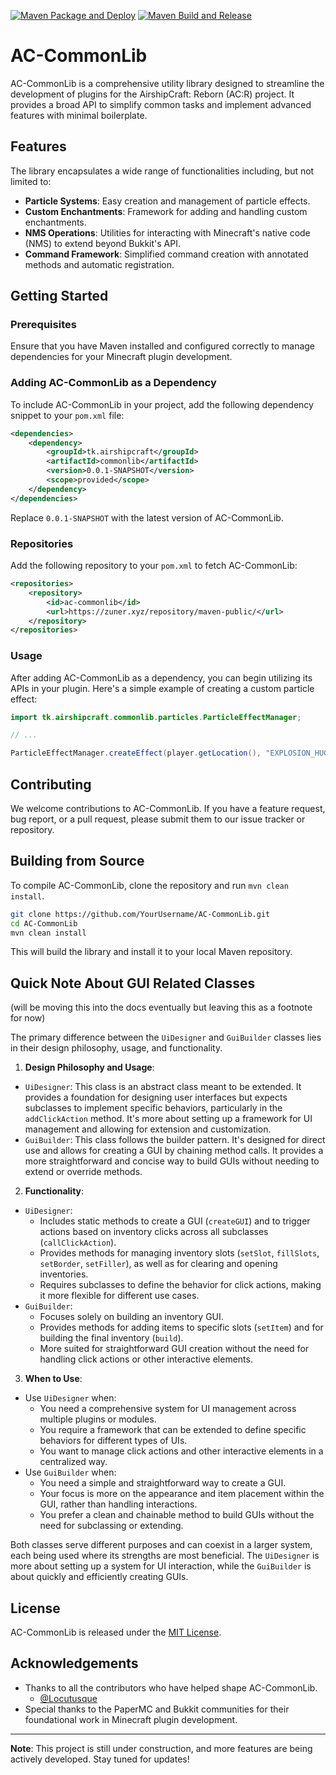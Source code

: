 [![Maven Package and Deploy](https://github.com/AirshipCraft/AC-CommonLib/actions/workflows/maven-publish.yml/badge.svg)](https://github.com/AirshipCraft/AC-CommonLib/actions/workflows/maven-publish.yml) [![Maven Build and Release](https://github.com/AirshipCraft/AC-CommonLib/actions/workflows/maven-build-and-release.yml/badge.svg)](https://github.com/AirshipCraft/AC-CommonLib/actions/workflows/maven-build-and-release.yml) 
# AC-CommonLib

AC-CommonLib is a comprehensive utility library designed to streamline the development of plugins for the AirshipCraft: Reborn (AC:R) project. It provides a broad API to simplify common tasks and implement advanced features with minimal boilerplate.

## Features

The library encapsulates a wide range of functionalities including, but not limited to:

- **Particle Systems**: Easy creation and management of particle effects.
- **Custom Enchantments**: Framework for adding and handling custom enchantments.
- **NMS Operations**: Utilities for interacting with Minecraft's native code (NMS) to extend beyond Bukkit's API.
- **Command Framework**: Simplified command creation with annotated methods and automatic registration.

## Getting Started

### Prerequisites

Ensure that you have Maven installed and configured correctly to manage dependencies for your Minecraft plugin development.

### Adding AC-CommonLib as a Dependency

To include AC-CommonLib in your project, add the following dependency snippet to your `pom.xml` file:

```xml
<dependencies>
    <dependency>
        <groupId>tk.airshipcraft</groupId>
        <artifactId>commonlib</artifactId>
        <version>0.0.1-SNAPSHOT</version>
        <scope>provided</scope>
    </dependency>
</dependencies>
```

Replace `0.0.1-SNAPSHOT` with the latest version of AC-CommonLib.

### Repositories

Add the following repository to your `pom.xml` to fetch AC-CommonLib:

```xml
<repositories>
    <repository>
        <id>ac-commonlib</id>
        <url>https://zuner.xyz/repository/maven-public/</url>
    </repository>
</repositories>
```

### Usage

After adding AC-CommonLib as a dependency, you can begin utilizing its APIs in your plugin. Here's a simple example of creating a custom particle effect:

```java
import tk.airshipcraft.commonlib.particles.ParticleEffectManager;

// ...

ParticleEffectManager.createEffect(player.getLocation(), "EXPLOSION_HUGE", 1, 0.5, 0.5, 0.5, 0.1);
```

## Contributing

We welcome contributions to AC-CommonLib. If you have a feature request, bug report, or a pull request, please submit them to our issue tracker or repository.

## Building from Source

To compile AC-CommonLib, clone the repository and run `mvn clean install`.

```bash
git clone https://github.com/YourUsername/AC-CommonLib.git
cd AC-CommonLib
mvn clean install
```

This will build the library and install it to your local Maven repository.

## Quick Note About GUI Related Classes
(will be moving this into the docs eventually but leaving this as a footnote for now)

The primary difference between the `UiDesigner` and `GuiBuilder` classes lies in their design philosophy, usage, and functionality.

1. **Design Philosophy and Usage**:
  - `UiDesigner`: This class is an abstract class meant to be extended. It provides a foundation for designing user interfaces but expects subclasses to implement specific behaviors, particularly in the `addClickAction` method. It's more about setting up a framework for UI management and allowing for extension and customization.
  - `GuiBuilder`: This class follows the builder pattern. It's designed for direct use and allows for creating a GUI by chaining method calls. It provides a more straightforward and concise way to build GUIs without needing to extend or override methods.

2. **Functionality**:
  - `UiDesigner`:
    - Includes static methods to create a GUI (`createGUI`) and to trigger actions based on inventory clicks across all subclasses (`callClickAction`).
    - Provides methods for managing inventory slots (`setSlot`, `fillSlots`, `setBorder`, `setFiller`), as well as for clearing and opening inventories.
    - Requires subclasses to define the behavior for click actions, making it more flexible for different use cases.
  - `GuiBuilder`:
    - Focuses solely on building an inventory GUI.
    - Provides methods for adding items to specific slots (`setItem`) and for building the final inventory (`build`).
    - More suited for straightforward GUI creation without the need for handling click actions or other interactive elements.

3. **When to Use**:
  - Use `UiDesigner` when:
    - You need a comprehensive system for UI management across multiple plugins or modules.
    - You require a framework that can be extended to define specific behaviors for different types of UIs.
    - You want to manage click actions and other interactive elements in a centralized way.
  - Use `GuiBuilder` when:
    - You need a simple and straightforward way to create a GUI.
    - Your focus is more on the appearance and item placement within the GUI, rather than handling interactions.
    - You prefer a clean and chainable method to build GUIs without the need for subclassing or extending.

Both classes serve different purposes and can coexist in a larger system, each being used where its strengths are most beneficial. The `UiDesigner` is more about setting up a system for UI interaction, while the `GuiBuilder` is about quickly and efficiently creating GUIs.

## License

AC-CommonLib is released under the [MIT License](LICENSE).

## Acknowledgements

- Thanks to all the contributors who have helped shape AC-CommonLib.
  - [@Locutusque](https://github.com/Locutusque)
- Special thanks to the PaperMC and Bukkit communities for their foundational work in Minecraft plugin development.

---

**Note**: This project is still under construction, and more features are being actively developed. Stay tuned for updates!
